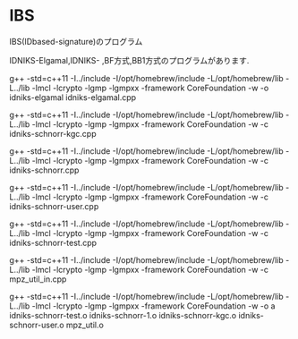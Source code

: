 # IBS
IBS(IDbased-signature)のプログラム

IDNIKS-Elgamal,IDNIKS- ,BF方式,BB1方式のプログラムがあります.

g++ -std=c++11 -I../include -I/opt/homebrew/include -L/opt/homebrew/lib -L../lib -lmcl -lcrypto -lgmp -lgmpxx -framework CoreFoundation -w -o idniks-elgamal idniks-elgamal.cpp

g++ -std=c++11 -I../include -I/opt/homebrew/include -L/opt/homebrew/lib -L../lib -lmcl -lcrypto -lgmp -lgmpxx -framework CoreFoundation -w -c idniks-schnorr-kgc.cpp

g++ -std=c++11 -I../include -I/opt/homebrew/include -L/opt/homebrew/lib -L../lib -lmcl -lcrypto -lgmp -lgmpxx -framework CoreFoundation -w -c idniks-schnorr.cpp

g++ -std=c++11 -I../include -I/opt/homebrew/include -L/opt/homebrew/lib -L../lib -lmcl -lcrypto -lgmp -lgmpxx -framework CoreFoundation -w -c idniks-schnorr-user.cpp

g++ -std=c++11 -I../include -I/opt/homebrew/include -L/opt/homebrew/lib -L../lib -lmcl -lcrypto -lgmp -lgmpxx -framework CoreFoundation -w -c idniks-schnorr-test.cpp 

g++ -std=c++11 -I../include -I/opt/homebrew/include -L/opt/homebrew/lib -L../lib -lmcl -lcrypto -lgmp -lgmpxx -framework CoreFoundation -w -c mpz_util_in.cpp

g++ -std=c++11 -I../include -I/opt/homebrew/include -L/opt/homebrew/lib -L../lib -lmcl -lcrypto -lgmp -lgmpxx -framework CoreFoundation -w -o a idniks-schnorr-test.o idniks-schnorr-1.o idniks-schnorr-kgc.o idniks-schnorr-user.o mpz_util.o
